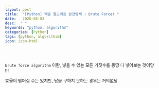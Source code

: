 ```yaml
---
layout: post
title:  "[Python] 백준 알고리즘 완전탐색 : Brute Force) "
date:   2020-08-03
desc:  " "
keywords: "python, algorithm"
categories: [Python]
tags: [python, algorithim]
icon: icon-html
---
```





<br>




`brute force algorithm` 이란, 넣을 수 있는 모든 가짓수를 몽땅 다 넣어보는 것이당 !!!

효율이 떨어질 수는 있지만, 답을 구하지 못하는 경우는 거의없당


<br>


<br>


```python
```



<br>



```python
```



<br>


```python
```



<br>


```python
```



<br>
